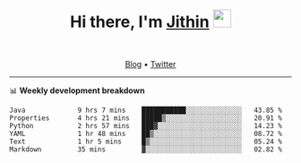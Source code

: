 <h1 align="center">Hi there, I'm <a href="https://jithset.github.io/" target="_blank">Jithin</a> <img
src="https://github.com/blackcater/blackcater/raw/main/images/Hi.gif" height="32" /></h1>

<br />

<p align="center">
  <a href="https://jithset.github.io">Blog</a> •
  <a href="https://twitter.com/jithset">Twitter</a>
</p>

---

📊 **Weekly development breakdown**

<!--START_SECTION:waka-->

```text
Java             9 hrs 7 mins    ███████████░░░░░░░░░░░░░░   43.85 %
Properties       4 hrs 21 mins   █████▒░░░░░░░░░░░░░░░░░░░   20.91 %
Python           2 hrs 57 mins   ███▓░░░░░░░░░░░░░░░░░░░░░   14.23 %
YAML             1 hr 48 mins    ██▒░░░░░░░░░░░░░░░░░░░░░░   08.72 %
Text             1 hr 5 mins     █▒░░░░░░░░░░░░░░░░░░░░░░░   05.24 %
Markdown         35 mins         ▓░░░░░░░░░░░░░░░░░░░░░░░░   02.82 %
```

<!--END_SECTION:waka-->

